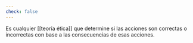 ```yaml
---
check: false
---
```


Es cualquier [[teoría ética]] que determine si las acciones son correctas o incorrectas con base a las consecuencias de esas acciones.

